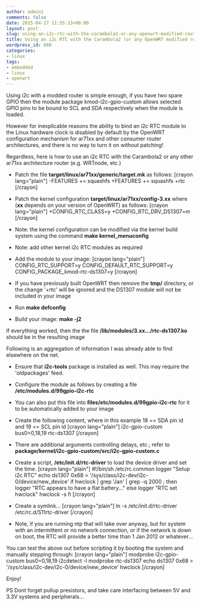 ```yaml
---
author: admin1
comments: false
date: 2015-04-27 11:55:13+00:00
layout: post
slug: using-an-i2c-rtc-with-the-carambola2-or-any-openwrt-modified-router
title: Using an i2c RTC with the Carambola2 (or any OpenWRT modified router)
wordpress_id: 660
categories:
- linux
tags:
- embedded
- linux
- openwrt
---
```


Using i2c with a modded router is simple enough, if you have two spare GPIO then the module package kmod-i2c-gpio-custom allows selected GPIO pins to be bound to SCL and SDA respectively when the module is loaded.

However for inexplicable reasons the ability to bind an i2c RTC module to the Linux hardware clock is disabled by default by the OpenWRT configuration mechanism for ar71xx and other consumer router architectures, and there is no way to turn it on without patching!

Regardless, here is how to use an i2c RTC with the Carambola2 or any other ar71xx architecture router (e.g. WRTnode, etc.)



	
  * Patch the file **target/linux/ar71xx/generic/target.mk** as follows:
[crayon lang="plain"]
-FEATURES += squashfs
+FEATURES += squashfs +rtc
[/crayon]

	
  * Patch the kernel configuration **target/linux/ar71xx/config-3.xx** where (**xx** depends on your version of OpenWRT) as follows:
[crayon lang="plain"]
+CONFIG_RTC_CLASS=y
+CONFIG_RTC_DRV_DS1307=m
[/crayon]

	
  * Note: the kernel configuration can be modified via the kernel build system using the command **make kernel_menuconfig**

	
  * Note: add other kernel i2c RTC modules as required

	
  * Add the module to your image:
[crayon lang="plain"]
CONFIG_RTC_SUPPORT=y
CONFIG_DEFAULT_RTC_SUPPORT=y
CONFIG_PACKAGE_kmod-rtc-ds1307=y
[/crayon]

	
  * If you have previously built OpenWRT then remove the **tmp/** directory, or the change '+rtc' will be ignored and the DS1307 module will not be included in your image

	
  * Run **make defconfig**

	
  * Build your image: **make -j2**


If everything worked, then the the file **/lib/modules/3.xx.../rtc-ds1307.ko** should be in the resulting image

Following is an aggregation of information I was already able to find elsewhere on the net.





  * Ensure that **i2c-tools** package is installed as well. This may require the 'oldpackages' feed.


  * Configure the module as follows by creating a file **/etc/modules.d/99gpio-i2c-rtc**


  * You can also put this file into **files/etc/modules.d/99gpio-i2c-rtc** for it to be automatically added to your image


  * Create the following content, where in this example 18 == SDA pin id and 19 == SCL pin id
[crayon lang="plain"]
i2c-gpio-custom bus0=0,18,19
rtc-ds1307
[/crayon]



  * There are additional arguments controlling delays, etc.; refer to **package/kernel/i2c-gpio-custom/src/i2c-gpio-custom.c**


  * Create a script, **/etc/init.d/rtc-driver** to load the device driver and set the time.
[crayon lang="plain"]
#!/bin/sh /etc/rc.common
logger "Setup i2c RTC"
echo ds1307 0x68 > '/sys/class/i2c-dev/i2c-0/device/new_device'
if hwclock | grep 'Jan' | grep -q 2000 ; then
  logger "RTC appears to have a flat battery..."
else
  logger "RTC set hwclock"
  hwclock -s
fi
[/crayon]



  * Create a symlink...
[crayon lang="plain"]
ln -s /etc/init.d/rtc-driver /etc/rc.d/S11rtc-driver
[/crayon]



  * Note, if you are running ntp that will take over anyway, but for system with an intermittent or no network connection, or if the network is down on boot, the RTC will provide a better time than 1 Jan 2012 or whatever...


You can test the above out before scripting it by booting the system and manually stepping through:
[crayon lang="plain"]
modprobe i2c-gpio-custom bus0=0,18,19
i2cdetect -l
modprobe rtc-ds1307
echo ds1307 0x68 > '/sys/class/i2c-dev/i2c-0/device/new_device'
hwclock
[/crayon]

Enjoy!

PS Dont forget pullup presistors, and take care interfacing between 5V and 3.3V systems and peripherals...
